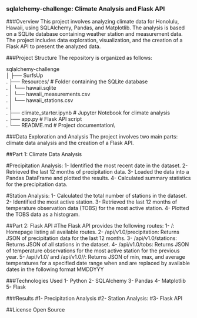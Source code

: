 ### sqlalchemy-challenge: Climate Analysis and Flask API

###Overview
This project involves analyzing climate data for Honolulu, Hawaii, using SQLAlchemy, Pandas, and Matplotlib. The analysis is based on a SQLite database containing weather station and measurement data. The project includes data exploration, visualization, and the creation of a Flask API to present the analyzed data.

###Project Structure
The repository is organized as follows:

sqlalchemy-challenge\
│
├── SurfsUp\
.   ├── Resources/ # Folder containing the SQLite database\
.   │   └── hawaii.sqlite\
.   │   └── hawaii_measurements.csv\
.   │   └── hawaii_stations.csv\
.   │\
.   ├── climate_starter.ipynb # Jupyter Notebook for climate analysis\
.   ├── app.py # Flask API script\
.   └── README.md # Project documentation\


###Data Exploration and Analysis
The project involves two main parts: climate data analysis and the creation of a Flask API.

##Part 1: Climate Data Analysis

#Precipitation Analysis:
1- Identified the most recent date in the dataset.
2- Retrieved the last 12 months of precipitation data.
3- Loaded the data into a Pandas DataFrame and plotted the results.
4- Calculated summary statistics for the precipitation data.

#Station Analysis:
1- Calculated the total number of stations in the dataset.
2- Identified the most active station.
3- Retrieved the last 12 months of temperature observation data (TOBS) for the most active station.
4- Plotted the TOBS data as a histogram.

##Part 2: Flask API
#The Flask API provides the following routes:
1- /: Homepage listing all available routes.
2- /api/v1.0/precipitation: Returns JSON of precipitation data for the last 12 months.
3- /api/v1.0/stations: Returns JSON of all stations in the dataset.
4- /api/v1.0/tobs: Returns JSON of temperature observations for the most active station for the previous year.
5- /api/v1.0/<start> and /api/v1.0/<start>/<end>: Returns JSON of min, max, and average temperatures for a specified date range when <start> and <end> are replaced by available dates in the following format MMDDYYY 

###Technologies Used
1- Python
2- SQLAlchemy
3- Pandas
4- Matplotlib
5- Flask

###Results
#1- Precipitation Analysis
#2- Station Analysis:
#3- Flask API

##License
Open Source
